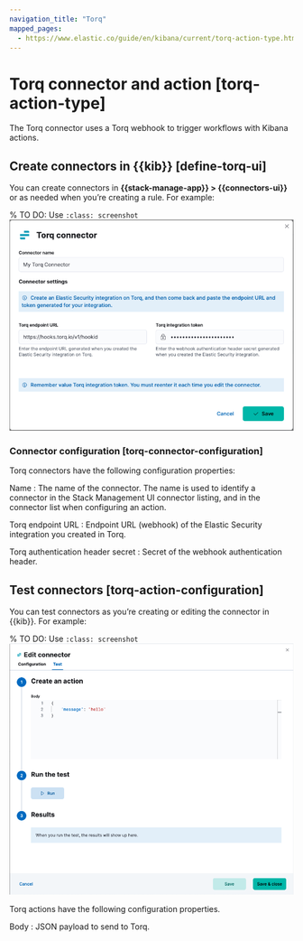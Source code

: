 ```yaml
---
navigation_title: "Torq"
mapped_pages:
  - https://www.elastic.co/guide/en/kibana/current/torq-action-type.html
---
```


# Torq connector and action [torq-action-type]


The Torq connector uses a Torq webhook to trigger workflows with Kibana actions.


## Create connectors in {{kib}} [define-torq-ui]

You can create connectors in **{{stack-manage-app}} > {{connectors-ui}}** or as needed when you’re creating a rule. For example:

% TO DO: Use `:class: screenshot`
![configured Torq connector](../images/torq-configured-connector.png)


### Connector configuration [torq-connector-configuration]

Torq connectors have the following configuration properties:

Name
:   The name of the connector. The name is used to identify a connector in the Stack Management UI connector listing, and in the connector list when configuring an action.

Torq endpoint URL
:   Endpoint URL (webhook) of the Elastic Security integration you created in Torq.

Torq authentication header secret
:   Secret of the webhook authentication header.


## Test connectors [torq-action-configuration]

You can test connectors as you’re creating or editing the connector in {{kib}}. For example:

% TO DO: Use `:class: screenshot`
![Torq connector test](../images/torq-connector-test.png)

Torq actions have the following configuration properties.

Body
:   JSON payload to send to Torq.

